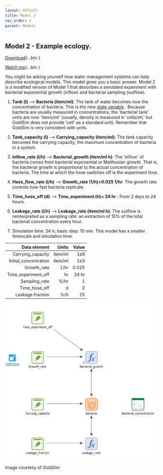 ```yaml
---
layout: default
title: Model 2
nav_order: 2
parent: Models
---
```


## Model 2 - Example ecology. 


[Download](https://github.com/SergioCoboLopez/Workshop_ESA/blob/main/GoldSim_Models/Model2_Example_Ecology.gsm){: .btn } 


[Watch me](https://www.youtube.com/watch?v=imbY64YM3fE){: .btn }

You might be asking yourself how water management systems can help describe ecological models. This model gives you a basic answer. Model 2 is a modified version of 
Model 1 that describes a simulated experiment with bacterial exponential growth (inflow) and bacterial sampling (outflow).

1. **Tank (l)** --> **Bacteria (item/ml)**: The tank of water becomes now the concentration of bacteria. This is the new [state variable](https://en.wikipedia.org/wiki/State_variable)
 . Because bacteria are usually measured in concentrations, the 'bacterial tank' units are now 'items/ml' (usually, density is measured in 'cells/ml,' but GoldSim does not provide 'cell' as a standard unit). Remember that GoldSim is very consistent with units.

2. **Tank_capacity (l)** --> **Carrying_capacity (item/ml)**: The tank capacity becomes the carrying capacity, the maximum concentration of bacteria in a system.

3. **Inflow_rate (l/h)** --> **Bacterial_growth (item/ml h)**: The 'inflow' of bacteria comes from bacterial exponential or Malthusian growth. That is, the bacterial growth is proportional
 to the actual concentration of bacteria. The time at which the hose switches off is the experiment time.

4. **Hose_flow_rate (l/h)** --> **Growth_rate (1/h)=0.025 1/hr**: The growth rate controls how fast bacteria replicate.

5. **Time_hose_off (d)** --> **Time_experiment (h)= 24 hr** : From 2 days to 24 hours.

6. **Leakage_rate (l/h)** --> **Leakage_rate (item/ml h)**: The outflow is reinterpreted as a sampling rate: an extraction of 15% of the total bacterial concentration every hour.

7. Simulation time: 24 h; basic step: 10 min. This model has a smaller timescale and simulation time.

|Data element|Units|Value|
|------------:|----------:|-------:|
|     Carrying_capacity|  item/ml| 1e9|
| Initial_concentration|  item/ml| 1e3|
|           Growth_rate|  1/hr| 0.025|
|   Time_experiment_off|    hr| 24 hr|
|         Sampling_rate|   %/hr| 1  |
|Time_hose_off   |d  |2    |
|Leakage fraction|%/h|15|

![Figure](../figures/Ecological_model_example.PNG)

Image courtesy of GoldSim

